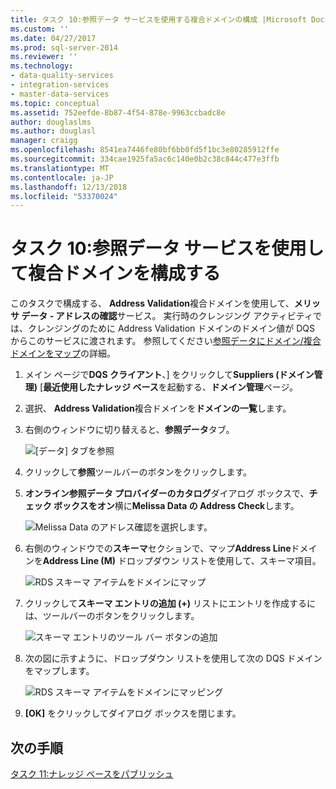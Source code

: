 ```yaml
---
title: タスク 10:参照データ サービスを使用する複合ドメインの構成 |Microsoft Docs
ms.custom: ''
ms.date: 04/27/2017
ms.prod: sql-server-2014
ms.reviewer: ''
ms.technology:
- data-quality-services
- integration-services
- master-data-services
ms.topic: conceptual
ms.assetid: 752eefde-8b87-4f54-878e-9963ccbadc8e
author: douglaslms
ms.author: douglasl
manager: craigg
ms.openlocfilehash: 8541ea7446fe80bf6bb0fd5f1bc3e80285912ffe
ms.sourcegitcommit: 334cae1925fa5ac6c140e0b2c38c844c477e3ffb
ms.translationtype: MT
ms.contentlocale: ja-JP
ms.lasthandoff: 12/13/2018
ms.locfileid: "53370024"
---
```

# <a name="task-10-configuring-composite-domain-to-use-reference-data-service"></a>タスク 10:参照データ サービスを使用して複合ドメインを構成する
  このタスクで構成する、 **Address Validation**複合ドメインを使用して、**メリッサ データ - アドレスの確認**サービス。 実行時のクレンジング アクティビティでは、クレンジングのために Address Validation ドメインのドメイン値が DQS からこのサービスに渡されます。 参照してください[参照データにドメイン/複合ドメインをマップ](https://msdn.microsoft.com/library/hh213030.aspx)の詳細。  
  
1.  メイン ページで**DQS クライアント**、] をクリックして**Suppliers (ドメイン管理)** [**最近使用したナレッジ ベース**を起動する、**ドメイン管理**ページ。  
  
2.  選択、 **Address Validation**複合ドメインを**ドメインの一覧**します。  
  
3.  右側のウィンドウに切り替えると、**参照データ**タブ。  
  
     ![[データ] タブを参照](../../2014/tutorials/media/et-configuringcdtouserds-01.jpg "参照データ タブ")  
  
4.  クリックして**参照**ツールバーのボタンをクリックします。  
  
5.  **オンライン参照データ プロバイダーのカタログ**ダイアログ ボックスで、**チェック ボックスをオン**横に**Melissa Data の Address Check**します。  
  
     ![Melissa Data のアドレス確認を選択します。](../../2014/tutorials/media/et-configuringcdtouserds-02.jpg "Melissa Data のアドレス確認を選択します。")  
  
6.  右側のウィンドウでの**スキーマ**セクションで、マップ**Address Line**ドメインを**Address Line (M)** ドロップダウン リストを使用して、スキーマ項目。  
  
     ![RDS スキーマ アイテムをドメインにマップ](../../2014/tutorials/media/et-configuringcdtouserds-03.jpg "RDS スキーマ アイテムをドメインにマップします。")  
  
7.  クリックして**スキーマ エントリの追加 (+)** リストにエントリを作成するには、ツールバーのボタンをクリックします。  
  
     ![スキーマ エントリのツール バー ボタンの追加](../../2014/tutorials/media/et-configuringcdtouserds-04.jpg "スキーマ エントリのツール バー ボタンの追加")  
  
8.  次の図に示すように、ドロップダウン リストを使用して次の DQS ドメインをマップします。  
  
     ![RDS スキーマ アイテムをドメインにマッピング](../../2014/tutorials/media/et-configuringcdtouserds-05.jpg "RDS スキーマ アイテムをドメインにマッピングします。")  
  
9. **[OK]** をクリックしてダイアログ ボックスを閉じます。  
  
## <a name="next-step"></a>次の手順  
 [タスク 11:ナレッジ ベースをパブリッシュ](../../2014/tutorials/task-11-publishing-the-knowledge-base.md)  
  
  
